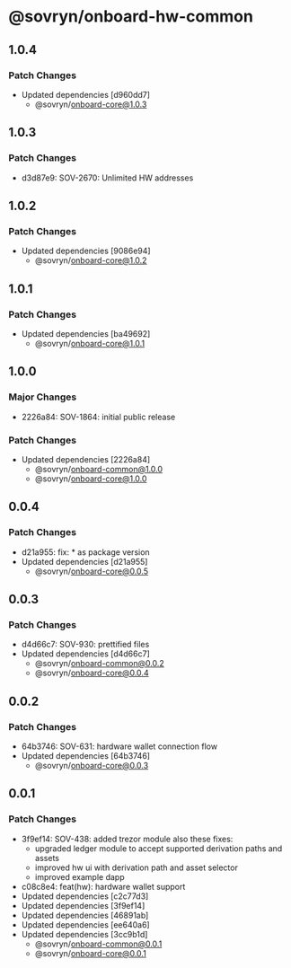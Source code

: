 # @sovryn/onboard-hw-common

## 1.0.4

### Patch Changes

- Updated dependencies [d960dd7]
  - @sovryn/onboard-core@1.0.3

## 1.0.3

### Patch Changes

- d3d87e9: SOV-2670: Unlimited HW addresses

## 1.0.2

### Patch Changes

- Updated dependencies [9086e94]
  - @sovryn/onboard-core@1.0.2

## 1.0.1

### Patch Changes

- Updated dependencies [ba49692]
  - @sovryn/onboard-core@1.0.1

## 1.0.0

### Major Changes

- 2226a84: SOV-1864: initial public release

### Patch Changes

- Updated dependencies [2226a84]
  - @sovryn/onboard-common@1.0.0
  - @sovryn/onboard-core@1.0.0

## 0.0.4

### Patch Changes

- d21a955: fix: \* as package version
- Updated dependencies [d21a955]
  - @sovryn/onboard-core@0.0.5

## 0.0.3

### Patch Changes

- d4d66c7: SOV-930: prettified files
- Updated dependencies [d4d66c7]
  - @sovryn/onboard-common@0.0.2
  - @sovryn/onboard-core@0.0.4

## 0.0.2

### Patch Changes

- 64b3746: SOV-631: hardware wallet connection flow
- Updated dependencies [64b3746]
  - @sovryn/onboard-core@0.0.3

## 0.0.1

### Patch Changes

- 3f9ef14: SOV-438: added trezor module
  also these fixes:
  - upgraded ledger module to accept supported derivation paths and assets
  - improved hw ui with derivation path and asset selector
  - improved example dapp
- c08c8e4: feat(hw): hardware wallet support
- Updated dependencies [c2c77d3]
- Updated dependencies [3f9ef14]
- Updated dependencies [46891ab]
- Updated dependencies [ee640a6]
- Updated dependencies [3cc9b1d]
  - @sovryn/onboard-common@0.0.1
  - @sovryn/onboard-core@0.0.1
